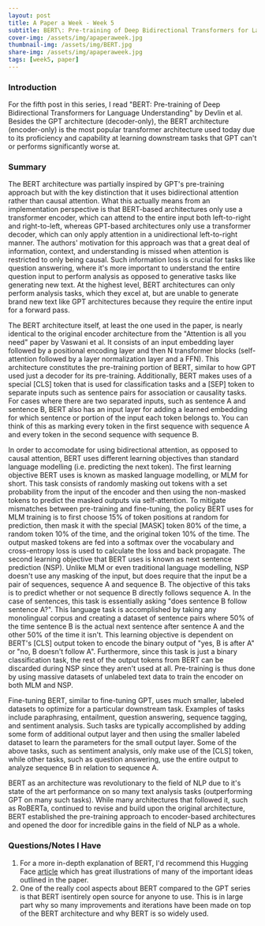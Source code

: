 ```yaml
---
layout: post
title: A Paper a Week - Week 5
subtitle: BERT\: Pre-training of Deep Bidirectional Transformers for Language Understanding, Devlin et al.
cover-img: /assets/img/apaperaweek.jpg
thumbnail-img: /assets/img/BERT.jpg
share-img: /assets/img/apaperaweek.jpg
tags: [week5, paper]
---
```


### Introduction
For the fifth post in this series, I read "BERT: Pre-training of Deep Bidirectional Transformers for Language Understanding" by Devlin et al. Besides the GPT architecture (decoder-only), the BERT architecture (encoder-only) is the most popular transformer architecture used today due to its proficiency and capability at learning downstream tasks that GPT can't or performs significantly worse at. 

### Summary
The BERT architecture was partially inspired by GPT's pre-training approach but with the key distinction that it uses bidirectional attention rather than causal attention. What this actually means from an implementation perspective is that BERT-based architectures only use a transformer encoder, which can attend to the entire input both left-to-right and right-to-left, whereas GPT-based architectures only use a transformer decoder, which can only apply attention in a unidirectional left-to-right manner. The authors' motivation for this approach was that a great deal of information, context, and understanding is missed when attention is restricted to only being causal. Such information loss is crucial for tasks like question answering, where it's more important to understand the entire question input to perform analysis as opposed to generative tasks like generating new text. At the highest level, BERT architectures can only perform analysis tasks, which they excel at, but are unable to generate brand new text like GPT architectures because they require the entire input for a forward pass.

The BERT architecture itself, at least the one used in the paper, is nearly identical to the original encoder architecture from the "Attention is all you need" paper by Vaswani et al. It consists of an input embedding layer followed by a positional encoding layer and then N transformer blocks (self-attention followed by a layer normalization layer and a FFN). This architecture constitutes the pre-training portion of BERT, similar to how GPT used just a decoder for its pre-training. Additionally, BERT makes uses of a special \[CLS\] token that is used for classification tasks and a \[SEP\] token to separate inputs such as sentence pairs for association or causality tasks. For cases where there are two separated inputs, such as sentence A and sentence B, BERT also has an input layer for adding a learned embedding for which sentence or portion of the input each token belongs to. You can think of this as marking every token in the first sequence with sequence A and every token in the second sequence with sequence B.

In order to accomodate for using bidirectional attention, as opposed to causal attention, BERT uses different learning objectives than standard language modelling (i.e. predicting the next token). The first learning objective BERT uses is known as masked language modelling, or MLM for short. This task consists of randomly masking out tokens with a set probability from the input of the encoder and then using the non-masked tokens to predict the masked outputs via self-attention. To mitigate mismatches between pre-training and fine-tuning, the policy BERT uses for MLM training is to first choose 15% of token positions at random for prediction, then mask it with the special \[MASK\] token 80% of the time, a random token 10% of the time, and the original token 10% of the time. The output masked tokens are fed into a softmax over the vocabulary and cross-entropy loss is used to calculate the loss and back propagate. The second learning objective that BERT uses is known as next sentence prediction (NSP). Unlike MLM or even traditional language modelling, NSP doesn't use any masking of the input, but does require that the input be a pair of sequences, sequence A and sequence B. The objective of this taks is to predict whether or not sequence B directly follows sequence A. In the case of sentences, this task is essentially asking "does sentence B follow sentence A?". This language task is accomplished by taking any monolingual corpus and creating a dataset of sentence pairs where 50% of the time sentence B is the actual next sentence after sentence A and the other 50% of the time it isn't. This learning objective is dependent on BERT's \[CLS\] output token to encode the binary output of "yes, B is after A" or "no, B doesn't follow A". Furthermore, since this task is just a binary classification task, the rest of the output tokens from BERT can be discarded during NSP since they aren't used at all. Pre-training is thus done by using massive datasets of unlabeled text data to train the encoder on both MLM and NSP.

Fine-tuning BERT, similar to fine-tuning GPT, uses much smaller, labeled datasets to optimize for a particular downstream task. Examples of tasks include paraphrasing, entailment, question answering, sequence tagging, and sentiment analysis. Such tasks are typically accomplished by adding some form of additional output layer and then using the smaller labeled dataset to learn the parameters for the small output layer. Some of the above tasks, such as sentiment analysis, only make use of the \[CLS\] token, while other tasks, such as question answering, use the entire output to analyze sequence B in relation to sequence A.

BERT as an architecture was revolutionary to the field of NLP due to it's state of the art performance on so many text analysis tasks (outperforming GPT on many such tasks). While many architectures that followed it, such as RoBERTa, continued to revise and build upon the original architecture, BERT established the pre-training approach to encoder-based architectures and opened the door for incredible gains in the field of NLP as a whole.


### Questions/Notes I Have
1. For a more in-depth explanation of BERT, I'd recommend this Hugging Face [article](https://huggingface.co/blog/bert-101) which has great illustrations of many of the important ideas outlined in the paper.
2. One of the really cool aspects about BERT compared to the GPT series is that BERT isentirely open source for anyone to use. This is in large part why so many improvements and iterations have been made on top of the BERT architecture and why BERT is so widely used.
